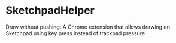 # SketchpadHelper
Draw without pushing: A Chrome extension that allows drawing on Sketchpad using key press instead of trackpad pressure
